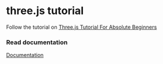 # three.js tutorial
Follow the tutorial on [Three.js Tutorial For Absolute Beginners](https://youtu.be/xJAfLdUgdc4)

### Read documentation
[Documentation](https://threejs.org/docs/index.html#manual/en/introduction/Creating-a-scene)